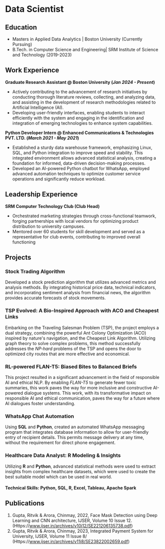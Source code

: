 # Data Scientist

## Education
- Masters in Applied Data Analytics | Boston University (Currently Pursuing)
- B.Tech. in Computer Science and Engineering| SRM Institute of Science and Technology (2019-2023)

## Work Experience
**Graduate Research Assistant @ Boston University (_Jan 2024 - Present_)**
- Actively contributing to the advancement of research initiatives by conducting thorough literature reviews, collecting, and analyzing data, and assisting in the development of research methodologies related to Artificial Intelligence (AI).
- Developing user-friendly interfaces, enabling students to interact efficiently with the system and engaging in the identification and integration of emerging technologies to enhance system capabilities.

**Python Developer Intern @ Enhanced Communications & Technologies PVT. LTD. (_March 2021 - May 2021_)**
- Established a sturdy data warehouse framework, emphasizing Linux, SQL, and Python integration to improve speed and stability. This integrated environment allows advanced statistical analysis, creating a foundation for informed, data-driven decision-making processes.
- Developed an AI-powered Python chatbot for WhatsApp, employed advanced automation techniques to optimize customer service operations and significantly reduce workload.

## Leadership Experience
**SRM Computer Technology Club (Club Head)**
- Orchestrated marketing strategies through cross-functional teamwork, forging partnerships with local vendors for optimizing product distribution to university campuses.
- Mentored over 60 students for skill development and served as a representative for club events, contributing to improved overall functioning

## Projects
### Stock Trading Algorithm

Developed a stock prediction algorithm that utilizes advanced metrics and analysis methods. By integrating historical price data, technical indicators, and incorporating sentiment analysis from financial news, the algorithm provides accurate forecasts of stock movements.

### TSP Evolved: A Bio-Inspired Approach with ACO and Cheapest Links

Embarking on the Traveling Salesman Problem (TSP), the project employs a dual strategy, combining the powerful Ant Colony Optimization (ACO) inspired by nature's navigation, and the Cheapest Link Algorithm. Utilizing graph theory to solve complex problems, this method successfully addresses the *NP-hard* problems of the TSP and opens the door to optimized city routes that are more effective and economical.

### RL-powered FLAN-T5: Biased Bites to Balanced Briefs

This project resulted in a significant advancement in the field of responsible AI and ethical NLP. By enabling *FLAN-T5* to generate fewer toxic summaries, this work paves the way for more inclusive and constructive AI-powered dialogue systems. This work, with its transformative impact on responsible AI and ethical communication, paves the way for a future where AI dialogues foster understanding.

### WhatsApp Chat Automation

Using **SQL** and **Python**, created an automated WhatsApp messaging program that integrates database information to allow for user-friendly entry of recipient details. This permits message delivery at any time, without the requirement for direct phone engagement.

### Healthcare Data Analyst: R Modeling & Insights

Utilizing **R** and **Python**, advanced statistical methods were used to extract insights from complex healthcare datasets, which were used to create the best suitable model which can be used in real world.

#### Technical Skills: Python, SQL, R, Excel, Tableau, Apache Spark

## Publications
1. Gupta, Ritvik & Arora, Chinmay, 2022, Face Mask Detection using Deep Learning and CNN architecture, IJSER, Volume 10 Issue 12. (Https://www.ijser.in/archives/v10i12/SE221206135738.pdf)
2. Gupta, Ritvik & Arora, Chinmay, 2023, Integrated Payment System for University, IJSER, Volume 11 Issue 8/ (Https://www.ijser.in/archives/v11i8/SE23822002659.pdf)
